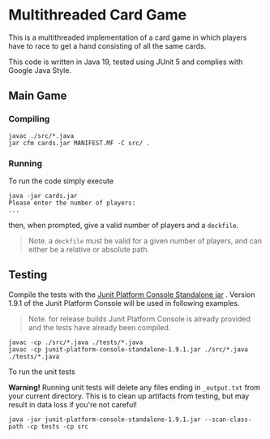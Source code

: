# Multithreaded Card Game

This is a multithreaded implementation of a card game in which players have to race to get a hand
consisting of all the same cards.

This code is written in Java 19, tested using JUnit 5 and complies with Google Java Style.

## Main Game

### Compiling

```shell
javac ./src/*.java
jar cfm cards.jar MANIFEST.MF -C src/ .
```

### Running

To run the code simply execute

```shell
java -jar cards.jar
Please enter the number of players:
...
```

then, when prompted, give a valid number of players and a `deckfile`.

> Note. a `deckfile` must be valid for a given number of players, and can either
> be a relative or absolute path.

## Testing

Compile the tests with
the [Junit Platform Console Standalone jar](https://repo1.maven.org/maven2/org/junit/platform/junit-platform-console-standalone/)
.
Version 1.9.1 of the Junit Platform Console will be used in following examples.

> Note. for release builds Junit Platform Console is already provided and the tests
> have already been compiled.

```shell
javac -cp ./src/*.java ./tests/*.java
javac -cp junit-platform-console-standalone-1.9.1.jar ./src/*.java ./tests/*.java
```

To run the unit tests

**Warning!** Running unit tests will delete any files ending in `_output.txt` from
your current directory. This is to clean up artifacts from testing, but may
result in data loss if you're not careful!

```shell
java -jar junit-platform-console-standalone-1.9.1.jar --scan-class-path -cp tests -cp src
```
